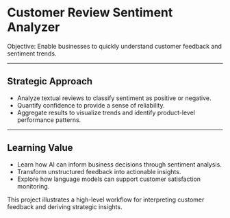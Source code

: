 # Customer Review Sentiment Analyzer

Objective: Enable businesses to quickly understand customer feedback and sentiment trends.

---

## Strategic Approach
- Analyze textual reviews to classify sentiment as positive or negative.  
- Quantify confidence to provide a sense of reliability.  
- Aggregate results to visualize trends and identify product-level performance patterns.

---

## Learning Value
- Learn how AI can inform business decisions through sentiment analysis.  
- Transform unstructured feedback into actionable insights.  
- Explore how language models can support customer satisfaction monitoring.

This project illustrates a high-level workflow for interpreting customer feedback and deriving strategic insights.


